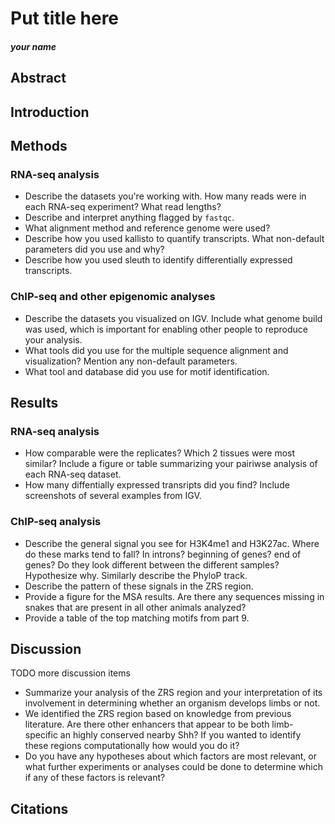 # Put title here
##### your name

## Abstract

## Introduction

## Methods

### RNA-seq analysis
* Describe the datasets you're working with. How many reads were in each RNA-seq experiment? What read lengths?
* Describe and interpret anything flagged by `fastqc`.
* What alignment method and reference genome were used?
* Describe how you used kallisto to quantify transcripts. What non-default parameters did you use and why?
* Describe how you used sleuth to identify differentially expressed transcripts.

### ChIP-seq and other epigenomic analyses
* Describe the datasets you visualized on IGV. Include what genome build was used, which is important for enabling other people to reproduce your analysis.
* What tools did you use for the multiple sequence alignment and visualization? Mention any non-default parameters.
* What tool and database did you use for motif identification.

## Results

### RNA-seq analysis
* How comparable were the replicates? Which 2 tissues were most similar? Include a figure or table summarizing your pairiwse analysis of each RNA-seq dataset.
* How many diffentially expressed transripts did you find? Include screenshots of several examples from IGV.

### ChIP-seq analysis
* Describe the general signal you see for H3K4me1 and H3K27ac. Where do these marks tend to fall? In introns? beginning of genes? end of genes? Do they look different between the different samples? Hypothesize why. Similarly describe the PhyloP track.
* Describe the pattern of these signals in the ZRS region.
* Provide a figure for the MSA results. Are there any sequences missing in snakes that are present in all other animals analyzed?
* Provide a table of the top matching motifs from part 9.

## Discussion
TODO more discussion items
* Summarize your analysis of the ZRS region and your interpretation of its involvement in determining whether an organism develops limbs or not.
* We identified the ZRS region based on knowledge from previous literature. Are there other enhancers that appear to be both limb-specific an highly conserved nearby Shh? If you wanted to identify these regions computationally how would you do it?
* Do you have any hypotheses about which factors are most relevant, or what further experiments or analyses could be done to determine which if any of these factors is relevant?


## Citations

